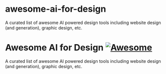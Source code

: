 # awesome-ai-for-design
A curated list of awesome AI powered design tools including website design (and generation), graphic design, etc.

# Awesome AI for Design [![Awesome](https://cdn.rawgit.com/sindresorhus/awesome/d7305f38d29fed78fa85652e3a63e154dd8e8829/media/badge.svg)](https://github.com/sindresorhus/awesome)
A curated list of awesome AI powered design tools including website design (and generation), graphic design, etc.
